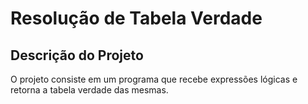 # Resolução de Tabela Verdade

## Descrição do Projeto

O projeto consiste em um programa que recebe expressões lógicas e retorna a tabela verdade das mesmas.
